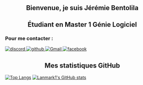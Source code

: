 <h2 align="center">Bienvenue, je suis Jérémie Bentolila</h2>

<h2 align="center">Étudiant en Master 1 Génie Logiciel</h2>

<h3> Pour me contacter :</h3>

<a href="https://discord.com/users/594621195031150643" target="_blank">
<img src=https://img.shields.io/badge/Discord-5865F2?style=for-the-badge&logo=discord&logoColor=white alt=discord style="margin-bottom: 5px;" />
</a>

<a href="https://github.com/Lanmark1" target="_blank">
<img src=https://img.shields.io/badge/github-%2324292e.svg?&style=for-the-badge&logo=github&logoColor=white alt=github style="margin-bottom: 5px;" />
</a>

<a href="mailto:jeremie.bentolila@gmail.com" target="_blank">
<img src=https://img.shields.io/badge/gmail-ff0000.svg?&style=for-the-badge&logo=gmail&logoColor=white alt=Gmail style="margin-bottom: 5px;" />
</a>

<a href="https://www.facebook.com/jerem.bento/" target="_blank">
<img src=https://img.shields.io/badge/facebook-4267F2.svg?&style=for-the-badge&logo=facebook&logoColor=white alt=facebook style="margin-bottom: 5px;" />
</a>

<h2 align="center">Mes statistiques GitHub</h2>


<!--div style="text-align: center;"-->
  [![Top Langs](https://github-readme-stats.vercel.app/api/top-langs/?username=Lanmark1&layout=compact&count_private=true)](https://github-readme-stats.vercel.app/api/top-langs/?username=Lanmark1&layout=compact&count_private=true) [![Lanmark1's GitHub stats](https://github-readme-stats.vercel.app/api?username=Lanmark1&hide=contribs,issues&show_icons=true&count_private=true)](https://github-readme-stats.vercel.app/api?username=Lanmark1&hide=contribs,prs,issues&show_icons=true&count_private=true)
<!--/div-->
 

<!--

Here are some ideas to get you started:

- 🔭 I’m currently working on ...
- 🌱 I’m currently learning ...
- 👯 I’m looking to collaborate on ...
- 🤔 I’m looking for help with ...
- 📫 How to reach me: ...
- ⚡ Fun fact: ...
-->
